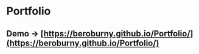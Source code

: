 # Portfolio

## Demo -> [https://beroburny.github.io/Portfolio/](https://beroburny.github.io/Portfolio/)
